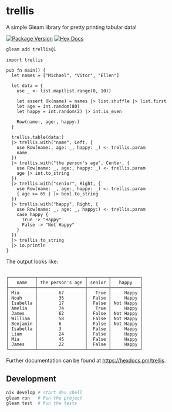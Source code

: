 # trellis

A simple Gleam library for pretty printing tabular data!

[![Package Version](https://img.shields.io/hexpm/v/trellis)](https://hex.pm/packages/trellis)
[![Hex Docs](https://img.shields.io/badge/hex-docs-ffaff3)](https://hexdocs.pm/trellis/)

```sh
gleam add trellis@1
```
```gleam
import trellis

pub fn main() {
  let names = ["Michael", "Vitor", "Ellen"]

  let data = {
    use _ <- list.map(list.range(0, 10))

    let assert Ok(name) = names |> list.shuffle |> list.first
    let age = int.random(80)
    let happy = int.random(2) |> int.is_even

    Row(name:, age:, happy:)
  }

  trellis.table(data:)
  |> trellis.with("name", Left, {
    use Row(name:, age: _, happy: _) <- trellis.param
    name
  })
  |> trellis.with("the person's age", Center, {
    use Row(name: _, age:, happy: _) <- trellis.param
    age |> int.to_string
  })
  |> trellis.with("senior", Right, {
    use Row(name: _, age:, happy: _) <- trellis.param
    { age >= 65 } |> bool.to_string
  })
  |> trellis.with("happy", Right, {
    use Row(name: _, age: _, happy:) <- trellis.param
    case happy {
      True -> "Happy"
      False -> "Not Happy"
    }
  })
  |> trellis.to_string
  |> io.println
}
```

The output looks like:
<pre><code style="font-family: monospace;" class="language-plaintext">
┌──────────┬──────────────────┬────────┬───────────┐
│   name   │ the person's age │ senior │   happy   │
├──────────┼──────────────────┼────────┼───────────┤
│ Mia      │        67        │   True │     Happy │
│ Noah     │        35        │  False │     Happy │
│ Isabella │        17        │  False │ Not Happy │
│ Amelia   │        74        │   True │     Happy │
│ James    │        62        │  False │ Not Happy │
│ William  │        58        │  False │ Not Happy │
│ Benjamin │        6         │  False │ Not Happy │
│ Isabella │        3         │  False │     Happy │
│ Liam     │        24        │  False │     Happy │
│ Mia      │        45        │  False │     Happy │
│ James    │        22        │  False │     Happy │
└──────────┴──────────────────┴────────┴───────────┘
</code></pre>

Further documentation can be found at <https://hexdocs.pm/trellis>.

## Development

```sh
nix develop # start dev shell
gleam run   # Run the project
gleam test  # Run the tests
```
